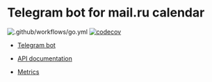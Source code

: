 # Telegram bot for mail.ru calendar

![.github/workflows/go.yml](https://github.com/three-men-in-a-boat/calendar-bot-backend/workflows/Go/badge.svg)
[![codecov](https://codecov.io/gh/three-men-in-a-boat/calendar-bot-backend/branch/master/graph/badge.svg)](https://app.codecov.io/gh/three-men-in-a-boat/calendar-bot-backend)

* [Telegram bot](https://t.me/three_man_in_boat_bot)

* [API documentation](https://app.swaggerhub.com/apis/three-men-in-a-boat/calendar-bot/1.0.0)

* [Metrics](https://grafana.calendarbot.xyz/?orgId=1)
